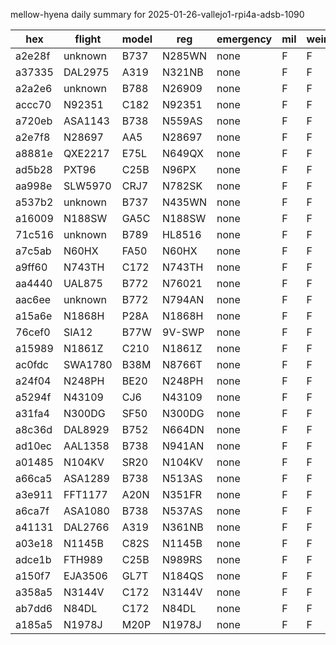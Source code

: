mellow-hyena daily summary for 2025-01-26-vallejo1-rpi4a-adsb-1090

|hex|flight|model|reg|emergency|mil|weirdo|
|--|--|--|--|--|--|--|
|a2e28f|unknown|B737|N285WN|none|F|F|
|a37335|DAL2975|A319|N321NB|none|F|F|
|a2a2e6|unknown|B788|N26909|none|F|F|
|accc70|N92351|C182|N92351|none|F|F|
|a720eb|ASA1143|B738|N559AS|none|F|F|
|a2e7f8|N28697|AA5|N28697|none|F|F|
|a8881e|QXE2217|E75L|N649QX|none|F|F|
|ad5b28|PXT96|C25B|N96PX|none|F|F|
|aa998e|SLW5970|CRJ7|N782SK|none|F|F|
|a537b2|unknown|B737|N435WN|none|F|F|
|a16009|N188SW|GA5C|N188SW|none|F|F|
|71c516|unknown|B789|HL8516|none|F|F|
|a7c5ab|N60HX|FA50|N60HX|none|F|F|
|a9ff60|N743TH|C172|N743TH|none|F|F|
|aa4440|UAL875|B772|N76021|none|F|F|
|aac6ee|unknown|B772|N794AN|none|F|F|
|a15a6e|N1868H|P28A|N1868H|none|F|F|
|76cef0|SIA12|B77W|9V-SWP|none|F|F|
|a15989|N1861Z|C210|N1861Z|none|F|F|
|ac0fdc|SWA1780|B38M|N8766T|none|F|F|
|a24f04|N248PH|BE20|N248PH|none|F|F|
|a5294f|N43109|CJ6|N43109|none|F|F|
|a31fa4|N300DG|SF50|N300DG|none|F|F|
|a8c36d|DAL8929|B752|N664DN|none|F|F|
|ad10ec|AAL1358|B738|N941AN|none|F|F|
|a01485|N104KV|SR20|N104KV|none|F|F|
|a66ca5|ASA1289|B738|N513AS|none|F|F|
|a3e911|FFT1177|A20N|N351FR|none|F|F|
|a6ca7f|ASA1080|B738|N537AS|none|F|F|
|a41131|DAL2766|A319|N361NB|none|F|F|
|a03e18|N1145B|C82S|N1145B|none|F|F|
|adce1b|FTH989|C25B|N989RS|none|F|F|
|a150f7|EJA3506|GL7T|N184QS|none|F|F|
|a358a5|N3144V|C172|N3144V|none|F|F|
|ab7dd6|N84DL|C172|N84DL|none|F|F|
|a185a5|N1978J|M20P|N1978J|none|F|F|
